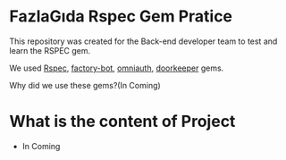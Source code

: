 # FazlaGıda Rspec Gem Pratice
This repository was created for the Back-end developer team to test and learn the RSPEC gem.

We used [Rspec](https://github.com/rspec/rspec-rails), [factory-bot](https://github.com/thoughtbot/factory_bot_rails), [omniauth](https://github.com/omniauth/omniauth), [doorkeeper](https://github.com/doorkeeper-gem/doorkeeper) gems. 

Why did we use these gems?(In Coming)

# What is the content of Project
- In Coming
